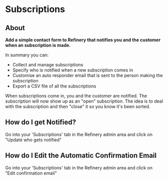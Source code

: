 # Subscriptions

## About

__Add a simple contact form to Refinery that notifies you and the customer when an subscription is made.__

In summary you can:

* Collect and manage subscriptions
* Specify who is notified when a new subscription comes in
* Customise an auto responder email that is sent to the person making the subscription
* Export a CSV file of all the subscriptions

When subscriptions come in, you and the customer are notified. The subscription will now show up as an "open" subscription. The idea is to deal with the subscription and then "close" it so you know it's been sorted.

## How do I get Notified?

Go into your 'Subscriptions' tab in the Refinery admin area and click on "Update who gets notified"

## How do I Edit the Automatic Confirmation Email

Go into your 'Subscriptions' tab in the Refinery admin area and click on "Edit confirmation email"